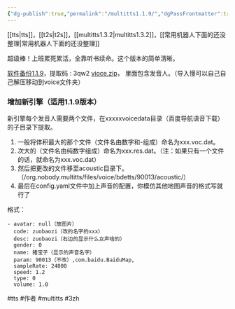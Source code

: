 ```yaml
---
{"dg-publish":true,"permalink":"/multitts1.1.9/","dgPassFrontmatter":true,"noteIcon":""}
---
```



[[tts\|tts]]，[[t2s\|t2s]]，[[multitts1.3.2\|multitts1.3.2]]，[[常用机器人下面的还没整理\|常用机器人下面的还没整理]]

超级棒！上班累死累活，全靠听书续命。这个版本的简单清晰。

[软件备份1.1.9](https://wwp.lanzoup.com/iV8100vq9eja)，提取码 : 3qw2
[vioce.zip](https://www.123pan.com/s/P8mKVv-kDUaH.html)， 里面包含发音人。（导入慢可以自己自己解压移动到voice文件夹）
### 增加新引擎（适用1.1.9版本）
新引擎每个发音人需要两个文件，在xxxxxvoicedata目录（百度导航语音下载）的子目录下提取。
1. 一般将体积最大的那个文件（文件名由数字和-组成）命名为xxx.voc.dat。
2. 次大的（文件名由纯数字组成）命名为xxx.res.dat。（注：如果只有一个文件的话，就命名为xxx.voc.dat）
3. 然后把更改的文件移至acoustic目录下。（/org.nobody.multitts/files/voice/bdetts/90013/acoustic/）
4. 最后在config.yaml文件中加上声音的配置，你模仿其他地图声音的格式写就行了

格式：
```
- avatar: null（放图片）
  code: zuobaozi（改的名字的xxx）
  desc: zuobaozi（右边的显示什么女声啥的）
  gender: 0
  name: 猪宝子（显示的声音名字）
  param: 90013（不改）,com.baidu.BaiduMap,
  sampleRate: 24000
  speed: 1.2
  type: 0
  volume: 1.0
```

#tts #作者 #multitts #3zh 